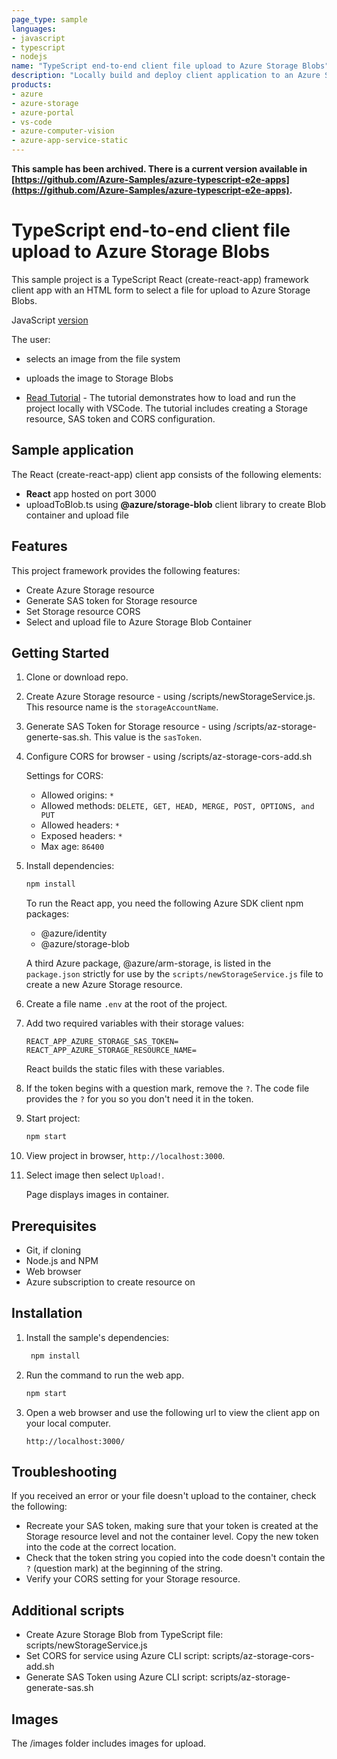 ```yaml
---
page_type: sample
languages:
- javascript
- typescript
- nodejs
name: "TypeScript end-to-end client file upload to Azure Storage Blobs"
description: "Locally build and deploy client application to an Azure Static Web App with a GitHub action, analyze image with Cognitive Services Computer Vision."
products:
- azure
- azure-storage
- azure-portal
- vs-code
- azure-computer-vision
- azure-app-service-static
---
```


**This sample has been archived. There is a current version available in [https://github.com/Azure-Samples/azure-typescript-e2e-apps](https://github.com/Azure-Samples/azure-typescript-e2e-apps).** 

# TypeScript end-to-end client file upload to Azure Storage Blobs

This sample project is a TypeScript React (create-react-app) framework client app with an HTML form to select a file for upload to Azure Storage Blobs. 

JavaScript [version](https://github.com/Azure-Samples/js-e2e-browser-file-upload-storage-blob)

The user:
* selects an image from the file system
* uploads the image to Storage Blobs

* [Read Tutorial](https://docs.microsoft.com/azure/developer/javascript/tutorial/browser-file-upload-azure-storage-blob) - The tutorial demonstrates how to load and run the project locally with VSCode. The tutorial includes creating a Storage resource, SAS token and CORS configuration. 


## Sample application

The React (create-react-app) client app consists of the following elements:

* **React** app hosted on port 3000
* uploadToBlob.ts using **@azure/storage-blob** client library to create Blob container and upload file

## Features

This project framework provides the following features:

* Create Azure Storage resource
* Generate SAS token for Storage resource
* Set Storage resource CORS
* Select and upload file to Azure Storage Blob Container

## Getting Started

1. Clone or download repo. 
1. Create Azure Storage resource - using /scripts/newStorageService.js. This resource name is the `storageAccountName`.
1. Generate SAS Token for Storage resource - using /scripts/az-storage-generte-sas.sh. This value is the `sasToken`.
1. Configure CORS for browser - using /scripts/az-storage-cors-add.sh

    Settings for CORS:
    * Allowed origins: `*`
    * Allowed methods: `DELETE, GET, HEAD, MERGE, POST, OPTIONS, and PUT`
    * Allowed headers: `*`
    * Exposed headers: `*`
    * Max age: `86400`
1. Install dependencies: 

    ```javascript
    npm install
    ```

    To run the React app, you need the following Azure SDK client npm packages:
    * @azure/identity
    * @azure/storage-blob

    A third Azure package, @azure/arm-storage, is listed in the `package.json` strictly for use by the `scripts/newStorageService.js` file to create a new Azure Storage resource.

1. Create a file name `.env` at the root of the project.
1. Add two required variables with their storage values:

    ```text
    REACT_APP_AZURE_STORAGE_SAS_TOKEN=
    REACT_APP_AZURE_STORAGE_RESOURCE_NAME=
    ```

    React builds the static files with these variables.

1. If the token begins with a question mark, remove the `?`. The code file provides the `?` for you so you don't need it in the token.

1. Start project: 

    ```javascript
    npm start
    ```

1. View project in browser, `http://localhost:3000`.

1. Select image then select `Upload!`. 

    Page displays images in container. 

## Prerequisites

- Git, if cloning 
- Node.js and NPM
- Web browser
- Azure subscription to create resource on

## Installation

1. Install the sample's dependencies:

   ```javascript
    npm install
    ```

1. Run the command to run the web app.

    ```javascript
    npm start
    ```

1. Open a web browser and use the following url to view the client app on your local computer.

    ```url
    http://localhost:3000/
    ```

## Troubleshooting

If you received an error or your file doesn't upload to the container, check the following:

* Recreate your SAS token, making sure that your token is created at the Storage resource level and not the container level. Copy the new token into the code at the correct location.
* Check that the token string you copied into the code doesn't contain the `?` (question mark) at the beginning of the string.
* Verify your CORS setting for your Storage resource.

## Additional scripts

* Create Azure Storage Blob from TypeScript file: scripts/newStorageService.js
* Set CORS for service using Azure CLI script: scripts/az-storage-cors-add.sh
* Generate SAS Token using Azure CLI script: scripts/az-storage-generate-sas.sh

## Images

The /images folder includes images for upload. 
